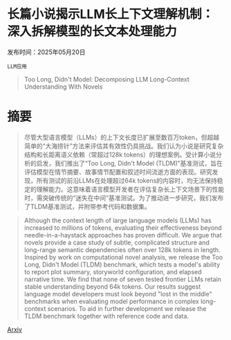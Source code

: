 # 长篇小说揭示LLM长上下文理解机制：深入拆解模型的长文本处理能力

发布时间：2025年05月20日

`LLM应用`

> Too Long, Didn't Model: Decomposing LLM Long-Context Understanding With Novels

# 摘要

> 尽管大型语言模型（LLMs）的上下文长度已扩展至数百万token，但超越简单的“大海捞针”方法来评估其有效性仍具挑战。我们认为小说是研究复杂结构和长距离语义依赖（常超过128k tokens）的理想案例。受计算小说分析的启发，我们推出了“Too Long, Didn't Model (TLDM)”基准测试，旨在评估模型在情节摘要、故事情节配置和叙述时间流逝方面的表现。研究发现，所有测试的前沿LLMs在处理超过64k tokens的内容时，均无法保持稳定的理解能力。这意味着语言模型开发者在评估复杂长上下文场景下的性能时，需突破传统的“迷失在中间”基准测试。为了推动进一步研究，我们发布了TLDM基准测试，并附带参考代码和数据集。

> Although the context length of large language models (LLMs) has increased to millions of tokens, evaluating their effectiveness beyond needle-in-a-haystack approaches has proven difficult. We argue that novels provide a case study of subtle, complicated structure and long-range semantic dependencies often over 128k tokens in length. Inspired by work on computational novel analysis, we release the Too Long, Didn't Model (TLDM) benchmark, which tests a model's ability to report plot summary, storyworld configuration, and elapsed narrative time. We find that none of seven tested frontier LLMs retain stable understanding beyond 64k tokens. Our results suggest language model developers must look beyond "lost in the middle" benchmarks when evaluating model performance in complex long-context scenarios. To aid in further development we release the TLDM benchmark together with reference code and data.

[Arxiv](https://arxiv.org/abs/2505.14925)